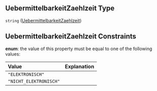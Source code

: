 ## UebermittelbarkeitZaehlzeit Type

`string` ([UebermittelbarkeitZaehlzeit](uebermittelbarkeitzaehlzeit.md))

## UebermittelbarkeitZaehlzeit Constraints

**enum**: the value of this property must be equal to one of the following values:

| Value                  | Explanation |
| :--------------------- | :---------- |
| `"ELEKTRONISCH"`       |             |
| `"NICHT_ELEKTRONISCH"` |             |
